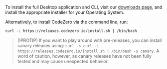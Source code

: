 <!-- markdownlint-disable MD041 -->

To install the full Desktop application and CLI, visit our [downloads page](https://codezero.io/tooling/desktop#download-app), and install the appropriate installer for your Operating System.

Alternatively, to install CodeZero via the command line, run:

```bash
curl -L https://releases.codezero.io/install.sh | /bin/bash
```

> [!PROTIP]
> If you want to play around with pre-releases, you can install canary releases using: `curl -s curl -L https://releases.codezero.io/install.sh | /bin/bash -s canary`. A word of caution, however, as canary releases have not been fully tested and may cause unexpected behavior.
